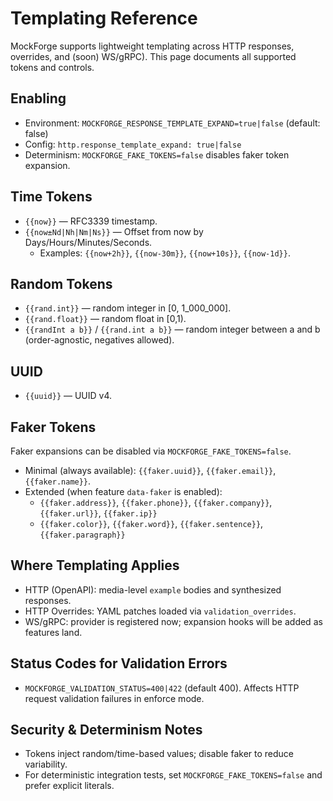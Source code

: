 # Templating Reference

MockForge supports lightweight templating across HTTP responses, overrides, and (soon) WS/gRPC). This page documents all supported tokens and controls.

## Enabling

- Environment: `MOCKFORGE_RESPONSE_TEMPLATE_EXPAND=true|false` (default: false)
- Config: `http.response_template_expand: true|false`
- Determinism: `MOCKFORGE_FAKE_TOKENS=false` disables faker token expansion.

## Time Tokens

- `{{now}}` — RFC3339 timestamp.
- `{{now±Nd|Nh|Nm|Ns}}` — Offset from now by Days/Hours/Minutes/Seconds.
  - Examples: `{{now+2h}}`, `{{now-30m}}`, `{{now+10s}}`, `{{now-1d}}`.

## Random Tokens

- `{{rand.int}}` — random integer in [0, 1_000_000].
- `{{rand.float}}` — random float in [0,1).
- `{{randInt a b}}` / `{{rand.int a b}}` — random integer between a and b (order-agnostic, negatives allowed).

## UUID

- `{{uuid}}` — UUID v4.

## Faker Tokens

Faker expansions can be disabled via `MOCKFORGE_FAKE_TOKENS=false`.

- Minimal (always available): `{{faker.uuid}}`, `{{faker.email}}`, `{{faker.name}}`.
- Extended (when feature `data-faker` is enabled):
  - `{{faker.address}}`, `{{faker.phone}}`, `{{faker.company}}`, `{{faker.url}}`, `{{faker.ip}}`
  - `{{faker.color}}`, `{{faker.word}}`, `{{faker.sentence}}`, `{{faker.paragraph}}`

## Where Templating Applies

- HTTP (OpenAPI): media-level `example` bodies and synthesized responses.
- HTTP Overrides: YAML patches loaded via `validation_overrides`.
- WS/gRPC: provider is registered now; expansion hooks will be added as features land.

## Status Codes for Validation Errors

- `MOCKFORGE_VALIDATION_STATUS=400|422` (default 400). Affects HTTP request validation failures in enforce mode.

## Security & Determinism Notes

- Tokens inject random/time-based values; disable faker to reduce variability.
- For deterministic integration tests, set `MOCKFORGE_FAKE_TOKENS=false` and prefer explicit literals.

